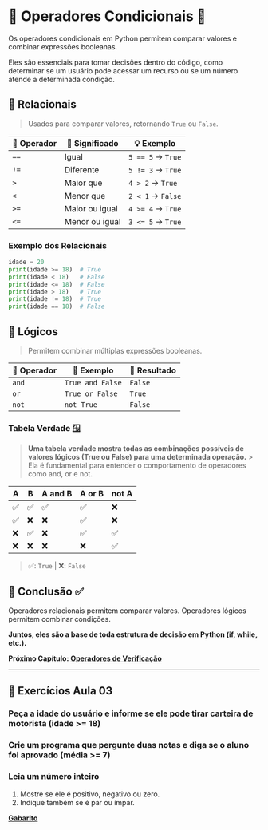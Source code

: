 # 🔹 Operadores Condicionais 🔎

Os operadores condicionais em Python permitem comparar valores e combinar expressões booleanas.

Eles são essenciais para tomar decisões dentro do código, como determinar se um usuário pode acessar um recurso ou se um número atende a determinada condição.

## 🔹 Relacionais

> Usados para comparar valores, retornando ``True`` ou ``False``.

| 🔁 Operador | 🤔 Significado | 💡 Exemplo        |
| ----------- | -------------- | ----------------- |
| `==`        | Igual          | `5 == 5` → `True` |
| `!=`        | Diferente      | `5 != 3` → `True` |
| `>`         | Maior que      | `4 > 2` → `True`  |
| `<`         | Menor que      | `2 < 1` → `False` |
| `>=`        | Maior ou igual | `4 >= 4` → `True` |
| `<=`        | Menor ou igual | `3 <= 5` → `True` |

### Exemplo dos Relacionais

```python
idade = 20
print(idade >= 18)  # True
print(idade < 18)   # False
print(idade <= 18)  # False
print(idade > 18)   # True
print(idade != 18)  # True
print(idade == 18)  # False 

```

## 🔹 Lógicos

> Permitem combinar múltiplas expressões booleanas.

| 🔣 Operador | 💬 Exemplo       | 🎯 Resultado |
| ----------- | ---------------- | ------------ |
| `and`       | `True and False` | `False`      |
| `or`        | `True or False`  | `True`       |
| `not`       | `not True`       | `False`      |

### Tabela Verdade 🪟

> **Uma tabela verdade mostra todas as combinações possíveis de valores lógicos (True ou False) para uma determinada operação.** > Ela é fundamental para entender o comportamento de operadores como and, or e not.

| A | B | A and B | A or B | not A |
| - | - | ------- | ------ | ----- |
| ✅ | ✅ | ✅       | ✅      | ❌     |
| ✅ | ❌ | ❌       | ✅      | ❌     |
| ❌ | ✅ | ❌       | ✅      | ✅     |
| ❌ | ❌ | ❌       | ❌      | ✅     |

> ✅: ``True`` | ❌: ``False``

## 🔹 Conclusão ✅

Operadores relacionais permitem comparar valores. Operadores lógicos permitem combinar condições.

**Juntos, eles são a base de toda estrutura de decisão em Python (if, while, etc.).**

**Próximo Capítulo: [Operadores de Verificação](../aula_04/04_operadores_verificacao.md)**

---

## 📝 Exercícios Aula 03

### Peça a idade do usuário e informe se ele pode tirar carteira de motorista (idade >= 18)

### Crie um programa que pergunte duas notas e diga se o aluno foi aprovado (média >= 7)

### Leia um número inteiro

1. Mostre se ele é positivo, negativo ou zero.
2. Indique também se é par ou ímpar.

**[Gabarito](exercicios/README.md)**
